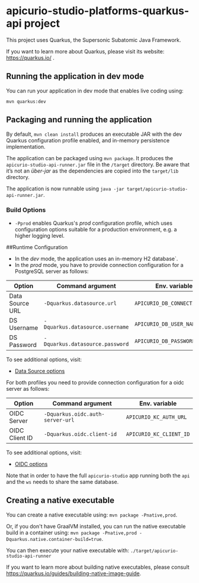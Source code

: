 # apicurio-studio-platforms-quarkus-api project

This project uses Quarkus, the Supersonic Subatomic Java Framework.

If you want to learn more about Quarkus, please visit its website: https://quarkus.io/ .

## Running the application in dev mode

You can run your application in dev mode that enables live coding using:
```
mvn quarkus:dev
```

## Packaging and running the application

By default, `mvn clean install` produces an executable JAR with the dev Quarkus configuration profile enabled, and in-memory persistence implementation.

The application can be packaged using `mvn package`.
It produces the `apicurio-studio-api-runner.jar` file in the `/target` directory.
Be aware that it’s not an _über-jar_ as the dependencies are copied into the `target/lib` directory.

The application is now runnable using `java -jar target/apicurio-studio-api-runner.jar`.

### Build Options

 - `-Pprod` enables Quarkus's *prod* configuration profile, which uses configuration options suitable for a production environment, 
   e.g. a higher logging level.
   

##Runtime Configuration

- In the *dev* mode, the application uses an in-memory H2 database`.
- In the *prod* mode, you have to provide connection configuration for a PostgreSQL server as follows:

Option|Command argument|Env. variable|
|---|---|---|
|Data Source URL|`-Dquarkus.datasource.url`|`APICURIO_DB_CONNECTION_URL`|
|DS Username|`-Dquarkus.datasource.username`|`APICURIO_DB_USER_NAME`|
|DS Password|`-Dquarkus.datasource.password`|`APICURIO_DB_PASSWORD`|

To see additional options, visit:
 - [Data Source options](https://quarkus.io/guides/datasource-guide#configuration-reference) 
 
For both profiles you need to provide connection configuration for a oidc server as follows:

 Option|Command argument|Env. variable|
 |---|---|---|
 |OIDC Server|`-Dquarkus.oidc.auth-server-url`|`APICURIO_KC_AUTH_URL`|
 |OIDC Client ID|`-Dquarkus.oidc.client-id`|`APICURIO_KC_CLIENT_ID`|
 
To see additional options, visit:
 - [OIDC options](https://quarkus.io/guides/security-openid-connect) 
 
 


Note that in order to have the full `apicurio-studio` app running both the `api` and the `ws` needs to share the same database.


## Creating a native executable

You can create a native executable using: `mvn package -Pnative,prod`.

Or, if you don't have GraalVM installed, you can run the native executable build in a container using: `mvn package -Pnative,prod -Dquarkus.native.container-build=true`.

You can then execute your native executable with: `./target/apicurio-studio-api-runner`

If you want to learn more about building native executables, please consult https://quarkus.io/guides/building-native-image-guide.